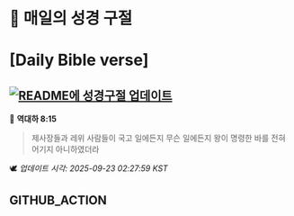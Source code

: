 # 🙏 매일의 성경 구절
# [Daily Bible verse]
## [![README에 성경구절 업데이트](https://github.com/DONGSUKA/first_test/actions/workflows/update-readme-bible.yml/badge.svg)](https://github.com/DONGSUKA/first_test/actions/workflows/update-readme-bible.yml)
<!-- START_BIBLE_VERSE -->
📖 **역대하 8:15**
> 제사장들과 레위 사람들이 국고 일에든지 무슨 일에든지 왕이 명령한 바를 전혀 어기지 아니하였더라

🕊️ _업데이트 시각: 2025-09-23 02:27:59 KST_
  <!-- END_BIBLE_VERSE -->
## GITHUB_ACTION
